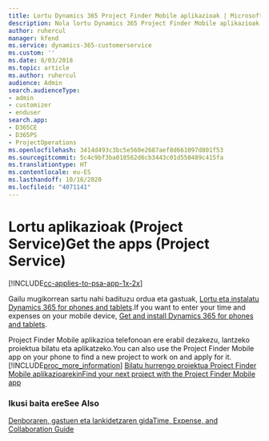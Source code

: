 ```yaml
---
title: Lortu Dynamics 365 Project Finder Mobile aplikazioak | MicrosoftDocs
description: Nola lortu Dynamics 365 Project Finder Mobile aplikazioak
author: ruhercul
manager: kfend
ms.service: dynamics-365-customerservice
ms.custom: ''
ms.date: 8/03/2018
ms.topic: article
ms.author: ruhercul
audience: Admin
search.audienceType:
- admin
- customizer
- enduser
search.app:
- D365CE
- D365PS
- ProjectOperations
ms.openlocfilehash: 3414d493c3bc5e560e2687aef8d661097d801f53
ms.sourcegitcommit: 5c4c9bf3ba018562d6cb3443c01d550489c415fa
ms.translationtype: HT
ms.contentlocale: eu-ES
ms.lasthandoff: 10/16/2020
ms.locfileid: "4071141"
---
```

# <a name="get-the-apps-project-service"></a><span data-ttu-id="345ef-103">Lortu aplikazioak (Project Service)</span><span class="sxs-lookup"><span data-stu-id="345ef-103">Get the apps (Project Service)</span></span>

[!INCLUDE[cc-applies-to-psa-app-1x-2x](../includes/cc-applies-to-psa-app-1x-2x.md)]

<span data-ttu-id="345ef-104">Gailu mugikorrean sartu nahi badituzu ordua eta gastuak, [Lortu eta instalatu Dynamics 365 for phones and tablets](https://docs.microsoft.com/dynamics365/mobile-app/dynamics-365-phones-tablets-users-guide).</span><span class="sxs-lookup"><span data-stu-id="345ef-104">If you want to enter your time and expenses on your mobile device, [Get and install Dynamics 365 for phones and tablets](https://docs.microsoft.com/dynamics365/mobile-app/dynamics-365-phones-tablets-users-guide).</span></span>  
  
 <span data-ttu-id="345ef-105">Project Finder Mobile aplikazioa telefonoan ere erabil dezakezu, lantzeko proiektua bilatu eta aplikatzeko.</span><span class="sxs-lookup"><span data-stu-id="345ef-105">You can also use the Project Finder Mobile app on your phone to find a new project to work on and apply for it.</span></span> [!INCLUDE[proc_more_information](../includes/proc-more-information.md)] <span data-ttu-id="345ef-106">[Bilatu hurrengo proiektua Project Finder Mobile aplikazioarekin](../psa/find-next-project-finder-mobile-app.md)</span><span class="sxs-lookup"><span data-stu-id="345ef-106">[Find your next project with the Project Finder Mobile app](../psa/find-next-project-finder-mobile-app.md)</span></span> 
  
### <a name="see-also"></a><span data-ttu-id="345ef-107">Ikusi baita ere</span><span class="sxs-lookup"><span data-stu-id="345ef-107">See Also</span></span>  
 [<span data-ttu-id="345ef-108">Denboraren, gastuen eta lankidetzaren gida</span><span class="sxs-lookup"><span data-stu-id="345ef-108">Time, Expense, and Collaboration Guide</span></span>](../psa/time-expense-collaboration-guide.md)

